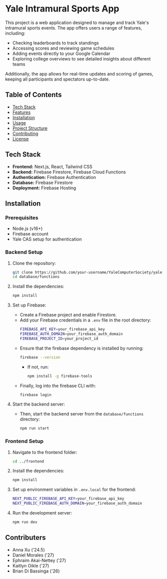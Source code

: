 # Yale Intramural Sports App

This project is a web application designed to manage and track Yale's intramural sports events. The app offers users a range of features, including:

- Checking leaderboards to track standings
- Accessing scores and reviewing game schedules
- Adding events directly to your Google Calendar
- Exploring college overviews to see detailed insights about different teams

Additionally, the app allows for real-time updates and scoring of games, keeping all participants and spectators up-to-date.



## Table of Contents

- [Tech Stack](#tech-stack)
- [Features](#features)
- [Installation](#installation)
- [Usage](#usage)
- [Project Structure](#project-structure)
- [Contributing](#contributing)
- [License](#license)

## Tech Stack

- **Frontend:** Next.js, React, Tailwind CSS
- **Backend:** Firebase Firestore, Firebase Cloud Functions
- **Authentication:** Firebase Authentication
- **Database:** Firebase Firestore
- **Deployment:** Firebase Hosting

## Installation

### Prerequisites

- Node.js (v16+)
- Firebase account
- Yale CAS setup for authentication

### Backend Setup

1. Clone the repository:

   ```bash
   git clone https://github.com/your-username/YaleComputerSociety/yaleims.git
   cd database/functions
   ```

2. Install the dependencies:

   ```bash
   npm install
   ```

3. Set up Firebase:

   - Create a Firebase project and enable Firestore.
   - Add your Firebase credentials in a `.env` file in the root directory:
     ```bash
     FIREBASE_API_KEY=your_firebase_api_key
     FIREBASE_AUTH_DOMAIN=your_firebase_auth_domain
     FIREBASE_PROJECT_ID=your_project_id
     ```
   - Ensure that the firebase dependency is installed by running:
     ```bash
     firebase --version
     ```
      - If not, run:
	     ```bash
	     npm install -g firebase-tools
	     ```
   - Finally, log into the firebase CLI with:
     ```bash
     firebase login
     ```

4. Start the backend server:

   - Then, start the backend server from the `database/functions` directory:
     ```bash
     npm run start
     ```

### Frontend Setup

1. Navigate to the frontend folder:

   ```bash
   cd ../frontend
   ```

2. Install the dependencies:

   ```bash
   npm install
   ```

3. Set up environment variables in `.env.local` for the frontend:

   ```bash
   NEXT_PUBLIC_FIREBASE_API_KEY=your_firebase_api_key
   NEXT_PUBLIC_FIREBASE_AUTH_DOMAIN=your_firebase_auth_domain
   ```

4. Run the development server:
   ```bash
   npm run dev
   ```

## Contributers

- Anna Xu ('24.5)
- Daniel Morales ('27)
- Ephraim Akai-Nettey ('27)
- Kaitlyn Oikle ('27)
- Brian Di Bassinga ('26)
